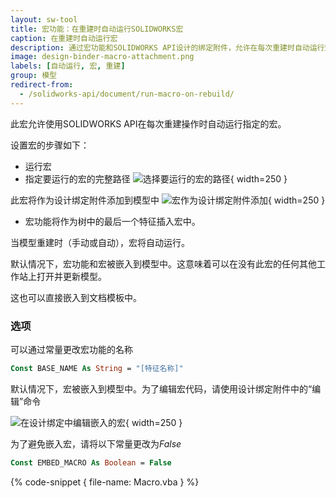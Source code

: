 ```yaml
---
layout: sw-tool
title: 宏功能：在重建时自动运行SOLIDWORKS宏
caption: 在重建时自动运行宏
description: 通过宏功能和SOLIDWORKS API设计的绑定附件，允许在每次重建时自动运行宏
image: design-binder-macro-attachment.png
labels: [自动运行, 宏, 重建]
group: 模型
redirect-from:
  - /solidworks-api/document/run-macro-on-rebuild/
---
```

此宏允许使用SOLIDWORKS API在每次重建操作时自动运行指定的宏。

设置宏的步骤如下：

* 运行宏
* 指定要运行的宏的完整路径
![选择要运行的宏的路径](input-macro-file-path.png){ width=250 }

此宏将作为设计绑定附件添加到模型中
![宏作为设计绑定附件添加](design-binder-macro-attachment.png){ width=250 }
* 宏功能将作为树中的最后一个特征插入宏中。

当模型重建时（手动或自动），宏将自动运行。

默认情况下，宏功能和宏被嵌入到模型中。这意味着可以在没有此宏的任何其他工作站上打开并更新模型。

这也可以直接嵌入到文档模板中。

### 选项
可以通过常量更改宏功能的名称

~~~ vb
Const BASE_NAME As String = "[特征名称]"
~~~

默认情况下，宏被嵌入到模型中。为了编辑宏代码，请使用设计绑定附件中的“编辑”命令

![在设计绑定中编辑嵌入的宏](edit-embeded-macro.png){ width=250 }

为了避免嵌入宏，请将以下常量更改为*False*

~~~ vb
Const EMBED_MACRO As Boolean = False
~~~

{% code-snippet { file-name: Macro.vba } %}